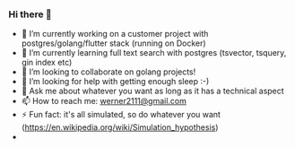 ### Hi there 👋



- 🔭 I’m currently working on a customer project with postgres/golang/flutter stack (running on Docker)
- 🌱 I’m currently learning full text search with postgres (tsvector, tsquery, gin index etc)
- 👯 I’m looking to collaborate on golang projects!
- 🤔 I’m looking for help with getting enough sleep :-)
- 💬 Ask me about whatever you want as long as it has a technical aspect
- 📫 How to reach me: werner2111@gmail.com
- ⚡ Fun fact: it's all simulated, so do whatever you want (https://en.wikipedia.org/wiki/Simulation_hypothesis)
- 

